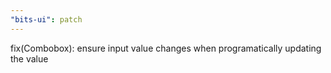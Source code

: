 ```yaml
---
"bits-ui": patch
---
```


fix(Combobox): ensure input value changes when programatically updating the value
